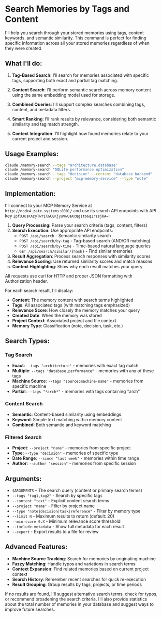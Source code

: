 # Search Memories by Tags and Content

I'll help you search through your stored memories using tags, content keywords, and semantic similarity. This command is perfect for finding specific information across all your stored memories regardless of when they were created.

## What I'll do:

1. **Tag-Based Search**: I'll search for memories associated with specific tags, supporting both exact and partial tag matching.

2. **Content Search**: I'll perform semantic search across memory content using the same embedding model used for storage.

3. **Combined Queries**: I'll support complex searches combining tags, content, and metadata filters.

4. **Smart Ranking**: I'll rank results by relevance, considering both semantic similarity and tag match strength.

5. **Context Integration**: I'll highlight how found memories relate to your current project and session.

## Usage Examples:

```bash
claude /memory-search --tags "architecture,database"
claude /memory-search "SQLite performance optimization"
claude /memory-search --tags "decision" --content "database backend"
claude /memory-search --project "mcp-memory-service" --type "note"
```

## Implementation:

I'll connect to your MCP Memory Service at `http://node4.zate.systems:8001/` and use its search API endpoints with API key `2pfUJusKAzyTwrIKGC8KjyuVwOaXcQg1to6q1rzsjKA=`:

1. **Query Processing**: Parse your search criteria (tags, content, filters)
2. **Search Execution**: Use appropriate API endpoints:
   - `POST /api/search` - Semantic similarity search
   - `POST /api/search/by-tag` - Tag-based search (AND/OR matching)
   - `POST /api/search/by-time` - Time-based natural language queries
   - `GET /api/search/similar/{hash}` - Find similar memories
3. **Result Aggregation**: Process search responses with similarity scores
4. **Relevance Scoring**: Use returned similarity scores and match reasons
5. **Context Highlighting**: Show why each result matches your query

All requests use curl for HTTP and proper JSON formatting with Authorization header.

For each search result, I'll display:
- **Content**: The memory content with search terms highlighted
- **Tags**: All associated tags (with matching tags emphasized)
- **Relevance Score**: How closely the memory matches your query
- **Created Date**: When the memory was stored
- **Project Context**: Associated project and file context
- **Memory Type**: Classification (note, decision, task, etc.)

## Search Types:

### Tag Search
- **Exact**: `--tags "architecture"` - memories with exact tag match
- **Multiple**: `--tags "database,performance"` - memories with any of these tags
- **Machine Source**: `--tags "source:machine-name"` - memories from specific machine
- **Partial**: `--tags "*arch*"` - memories with tags containing "arch"

### Content Search
- **Semantic**: Content-based similarity using embeddings
- **Keyword**: Simple text matching within memory content
- **Combined**: Both semantic and keyword matching

### Filtered Search
- **Project**: `--project "name"` - memories from specific project
- **Type**: `--type "decision"` - memories of specific type
- **Date Range**: `--since "last week"` - memories within time range
- **Author**: `--author "session"` - memories from specific session

## Arguments:

- `$ARGUMENTS` - The search query (content or primary search terms)
- `--tags "tag1,tag2"` - Search by specific tags
- `--content "text"` - Explicit content search terms
- `--project "name"` - Filter by project name
- `--type "note|decision|task|reference"` - Filter by memory type
- `--limit N` - Maximum results to return (default: 20)
- `--min-score 0.X` - Minimum relevance score threshold
- `--include-metadata` - Show full metadata for each result
- `--export` - Export results to a file for review

## Advanced Features:

- **Machine Source Tracking**: Search for memories by originating machine
- **Fuzzy Matching**: Handle typos and variations in search terms
- **Context Expansion**: Find related memories based on current project context
- **Search History**: Remember recent searches for quick re-execution
- **Result Grouping**: Group results by tags, projects, or time periods

If no results are found, I'll suggest alternative search terms, check for typos, or recommend broadening the search criteria. I'll also provide statistics about the total number of memories in your database and suggest ways to improve future searches.